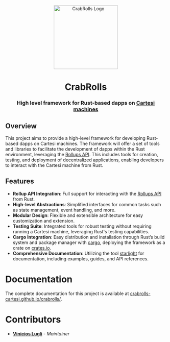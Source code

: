 <div align="center">
    <img src="https://i.ibb.co/zQk6JLc/fotor-2024042173316.png" alt="CrabRolls Logo" width="200" />
    <h1>CrabRolls</h1>
    <h3><strong>High level framework for Rust-based dapps on <a href="https://cartesi.io/">Cartesi machines</a></strong></h3>
</div>

## Overview

This project aims to provide a high-level framework for developing Rust-based dapps on Cartesi machines. The framework will offer a set of tools and libraries to facilitate the development of dapps within the Rust environment, leveraging the [Rollups API](https://docs.cartesi.io/cartesi-rollups/api/). This includes tools for creation, testing, and deployment of decentralized applications, enabling developers to interact with the Cartesi machine from Rust.

## Features

-   **Rollup API Integration**: Full support for interacting with the [Rollups API](https://docs.cartesi.io/cartesi-rollups/api/) from Rust.
-   **High-level Abstractions**: Simplified interfaces for common tasks such as state management, event handling, and more.
-   **Modular Design**: Flexible and extensible architecture for easy customization and extension.
-   **Testing Suite**: Integrated tools for robust testing without requiring running a Cartesi machine, leveraging Rust's testing capabilities.
-   **Cargo Integration**: Easy distribution and installation through Rust’s build system and package manager with [cargo](https://doc.rust-lang.org/cargo/), deploying the framework as a crate on [crates.io](https://crates.io/).
-   **Comprehensive Documentation**: Utilizing the tool [starlight](https://starlight.astro.build/) for documentation, including examples, guides, and API references.

# Documentation

The complete documentation for this project is available at [crabrolls-cartesi.github.io/crabrolls/](https://crabrolls-cartesi.github.io/crabrolls/).

# Contributors

-   [**Vinicios Lugli**](https://github.com/ViniciosLugli) - _Maintainer_
